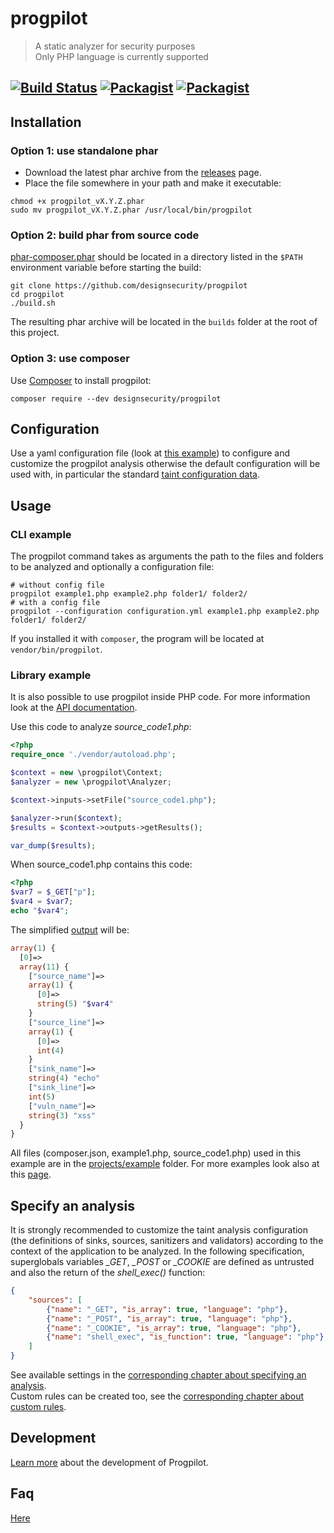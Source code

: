 # progpilot
> A static analyzer for security purposes  
> Only PHP language is currently supported

[![Build Status](https://travis-ci.org/designsecurity/progpilot.svg?branch=master)](https://travis-ci.org/designsecurity/progpilot) [![Packagist](https://img.shields.io/packagist/v/designsecurity/progpilot.svg)](https://packagist.org/packages/designsecurity/progpilot) [![Packagist](https://img.shields.io/packagist/l/designsecurity/progpilot.svg)](LICENSE)
---

## Installation

### Option 1: use standalone phar

- Download the latest phar archive from the [releases](https://github.com/designsecurity/progpilot/releases) page.
- Place the file somewhere in your path and make it executable:

```shell
chmod +x progpilot_vX.Y.Z.phar
sudo mv progpilot_vX.Y.Z.phar /usr/local/bin/progpilot
```

### Option 2: build phar from source code

[phar-composer.phar](https://github.com/clue/phar-composer/releases) should be located in a directory listed in the `$PATH` environment variable before starting the build:

```shell
git clone https://github.com/designsecurity/progpilot
cd progpilot
./build.sh
```

The resulting phar archive will be located in the `builds` folder at the root of this project.

### Option 3: use composer

Use [Composer](https://getcomposer.org/) to install progpilot:

```shell
composer require --dev designsecurity/progpilot
```

## Configuration

Use a yaml configuration file (look at [this example](./projects/example_config/configuration.yml)) to configure and customize the progpilot analysis otherwise the default configuration will be used with, in particular the standard [taint configuration data](./package/src/uptodate_data).

## Usage
### CLI example

The progpilot command takes as arguments the path to the files and folders to be analyzed and optionally a configuration file:

```shell
# without config file
progpilot example1.php example2.php folder1/ folder2/
# with a config file
progpilot --configuration configuration.yml example1.php example2.php folder1/ folder2/
```
If you installed it with `composer`, the program will be located at `vendor/bin/progpilot`.

### Library example

It is also possible to use progpilot inside PHP code. For more information look at the [API documentation](./docs/API.md).

Use this code to analyze *source_code1.php*:

```php
<?php
require_once './vendor/autoload.php';

$context = new \progpilot\Context;
$analyzer = new \progpilot\Analyzer;

$context->inputs->setFile("source_code1.php");

$analyzer->run($context);
$results = $context->outputs->getResults();

var_dump($results);
```

When source_code1.php contains this code:

```php
<?php
$var7 = $_GET["p"];
$var4 = $var7;
echo "$var4";
```

The simplified [output](./docs/OUTPUT.md) will be:

```php
array(1) {
  [0]=>
  array(11) {
    ["source_name"]=>
    array(1) {
      [0]=>
      string(5) "$var4"
    }
    ["source_line"]=>
    array(1) {
      [0]=>
      int(4)
    }
    ["sink_name"]=>
    string(4) "echo"
    ["sink_line"]=>
    int(5)
    ["vuln_name"]=>
    string(3) "xss"
  }
}
```
All files (composer.json, example1.php, source_code1.php) used in this example are in the [projects/example](./projects/example) folder.
For more examples look also at this [page](./docs/EXAMPLES.md).

## Specify an analysis
It is strongly recommended to customize the taint analysis configuration (the definitions of sinks, sources, sanitizers and validators) according to the context of the application to be analyzed. In the following specification, superglobals variables *_GET*, *_POST* or *_COOKIE* are defined as untrusted and also the return of the *shell_exec()* function:
```json
{
    "sources": [
        {"name": "_GET", "is_array": true, "language": "php"},
        {"name": "_POST", "is_array": true, "language": "php"},
        {"name": "_COOKIE", "is_array": true, "language": "php"},
        {"name": "shell_exec", "is_function": true, "language": "php"}
    ]
}
```
See available settings in the [corresponding chapter about specifying an analysis](./docs/SPECIFY_ANALYSIS.md).  
Custom rules can be created too, see the [corresponding chapter about custom rules](./docs/CUSTOM_ANALYSIS.md).

## Development
[Learn more](./docs/DEV.md) about the development of Progpilot.

## Faq
[Here](./docs/FAQ.md)
